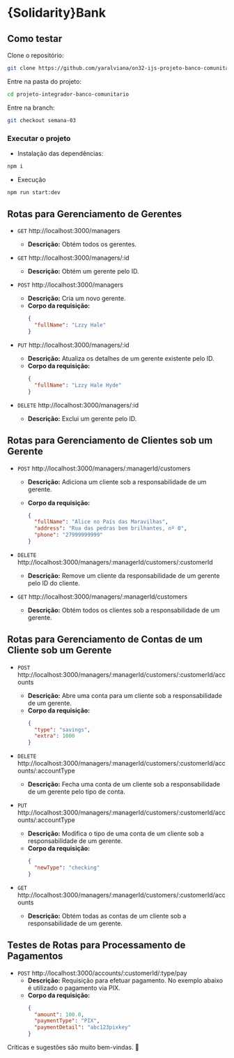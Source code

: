 # {Solidarity}Bank

## Como testar

Clone o repositório:

```sh
git clone https://github.com/yaralviana/on32-ijs-projeto-banco-comunitario/
```

Entre na pasta do projeto:

```sh
cd projeto-integrador-banco-comunitario
```

Entre na branch:

```sh
git checkout semana-03
```

### Executar o projeto

- Instalação das dependências:

```sh
npm i
```

- Execução

```sh
npm run start:dev
```

## Rotas para Gerenciamento de Gerentes

- `GET` http://localhost:3000/managers

  - **Descrição:** Obtém todos os gerentes.

- `GET` http://localhost:3000/managers/:id

  - **Descrição:** Obtém um gerente pelo ID.

- `POST` http://localhost:3000/managers

  - **Descrição:** Cria um novo gerente.
  - **Corpo da requisição:**
    ```json
    {
      "fullName": "Lzzy Hale"
    }
    ```

- `PUT` http://localhost:3000/managers/:id

  - **Descrição:** Atualiza os detalhes de um gerente existente pelo ID.
  - **Corpo da requisição:**
    ```json
    {
      "fullName": "Lzzy Hale Hyde"
    }
    ```

- `DELETE` http://localhost:3000/managers/:id
  - **Descrição:** Exclui um gerente pelo ID.

## Rotas para Gerenciamento de Clientes sob um Gerente

- `POST` http://localhost:3000/managers/:managerId/customers

  - **Descrição:** Adiciona um cliente sob a responsabilidade de um gerente.
  - **Corpo da requisição:**

    ```json
    {
      "fullName": "Alice no País das Maravilhas",
      "address": "Rua das pedras bem brilhantes, nº 0",
      "phone": "27999999999"
    }
    ```

- `DELETE` http://localhost:3000/managers/:managerId/customers/:customerId

  - **Descrição:** Remove um cliente da responsabilidade de um gerente pelo ID do cliente.

- `GET` http://localhost:3000/managers/:managerId/customers
  - **Descrição:** Obtém todos os clientes sob a responsabilidade de um gerente.

## Rotas para Gerenciamento de Contas de um Cliente sob um Gerente

- `POST` http://localhost:3000/managers/:managerId/customers/:customerId/accounts

  - **Descrição:** Abre uma conta para um cliente sob a responsabilidade de um gerente.
  - **Corpo da requisição:**
    ```json
    {
      "type": "savings",
      "extra": 1000
    }
    ```

- `DELETE` http://localhost:3000/managers/:managerId/customers/:customerId/accounts/:accountType

  - **Descrição:** Fecha uma conta de um cliente sob a responsabilidade de um gerente pelo tipo de conta.

- `PUT` http://localhost:3000/managers/:managerId/customers/:customerId/accounts/:accountType

  - **Descrição:** Modifica o tipo de uma conta de um cliente sob a responsabilidade de um gerente.
  - **Corpo da requisição:**
    ```json
    {
      "newType": "checking"
    }
    ```

- `GET` http://localhost:3000/managers/:managerId/customers/:customerId/accounts
  - **Descrição:** Obtém todas as contas de um cliente sob a responsabilidade de um gerente.

## Testes de Rotas para Processamento de Pagamentos

- `POST` http://localhost:3000/accounts/:customerId/:type/pay
  - **Descrição:** Requisição para efetuar pagamento. No exemplo abaixo é utilizado o pagamento via PIX.
  - **Corpo da requisição:**
    ```json
    {
      "amount": 100.0,
      "paymentType": "PIX",
      "paymentDetail": "abc123pixkey"
    }
    ```

Críticas e sugestões são muito bem-vindas. 💜
